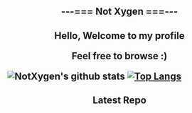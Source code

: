<h2 align=center>
  ---=== Not Xygen ===---
<h2>

<p align=center>
  Hello, Welcome to my profile
<p align=center>
  Feel free to browse :) 

![NotXygen's github stats](https://github-readme-stats.vercel.app/api?username=not-xygen&show_icons=true&theme=react)
[![Top Langs](https://github-readme-stats.vercel.app/api/top-langs/?username=not-xygen&theme=react)](https://github.com/anuraghazra/github-readme-stats)

<h2 align=center>
  Latest Repo
